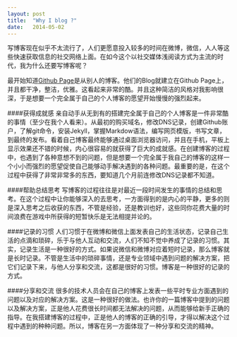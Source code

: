 ```yaml
---
layout: post
title:  "Why I blog ?"
date:   2014-05-02
---
```


写博客现在似乎不太流行了，人们更愿意投入较多的时间在微博，微信，人人等这些快速获取信息的社交网络上面。在如今这个以社交媒体浅阅读方式为主流的时代，我为什么还要写博客呢？

最开始知道[Github Page](https://pages.github.com/)是从别人的博客。他们的Blog就建立在Github Page上，并且都干净，整洁，优雅。这看起来非常的酷。并且这种简洁的风格对我影响很深，于是想要一个完全属于自己的个人博客的愿望开始慢慢的强烈起来。

####获得成就感
亲自动手从无到有的搭建完全属于自己的个人博客是一件非常酷的事情（至少在我个人看来）。从最初的购买域名，修改DNS记录，创建Github账户，了解git命令，安装Jekyll，掌握Markdow语法，编写网页模版，书写文章，到最终的发布。看着自己博客最终能够通过桌面浏览器访问，并且在手机，平板上显示效果还不错的时候，内心很容易的就获得了巨大的成就感。在创建博客的过程中，也遇到了各种意想不到的问题，但是想要一个完全属于我自己的博客的这样一个小小而强烈的愿望促使自己能够动手解决遇到的各种问题。最重要的是，在这个过程中获得了非常非常多的东西，要知道几个月前连修改DNS记录都不知道。

####帮助总结思考
写博客的过程往往是对最近一段时间发生的事情的总结和思考。在这个过程中让你能够深入的去思考，一方面得到的是内心的平静，更多的则是深入思考之后收获的东西，不管是经验，还是教训也好，这些同你花费大量的时间浪费在游戏中所获得的短暂快乐是无法相提并论的。

####记录的习惯
人们习惯于在微博和微信上面发表自己的生活状态，记录自己生活的点滴和琐碎，乐于与他人互动和交流，人们不知不觉中养成了记录的习惯。其实，记录生活是一种很好的方式。如果说微信和微博对应着短时记录，那么博客就是长时记录。不管是生活中的琐碎事情，还是专业领域中遇到问题的解决方案，把它们记录下来，与他人分享和交流，这都是很好的习惯。博客是一种很好的记录的方式。

####分享和交流
很多的技术人员会在自己的博客上发表一些平时专业方面遇到的问题以及对应的解决方案。这是一种很好的做法。也许你的一篇博客中提到的问题以及解决方案，正是他人花费很长时间都无法解决的问题，从而能够给新手正确的指导。在我搭建博客的过程中，正是他人的博客的正确的引导，才得以解决这个过程中遇到的种种问题。所以，博客在另一方面体现了一种分享和交流的精神。
